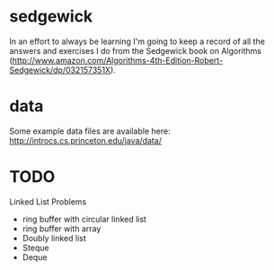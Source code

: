 sedgewick
=========

In an effort to always be learning I'm going to keep a record of all the answers and exercises I do from the 
Sedgewick book on Algorithms (http://www.amazon.com/Algorithms-4th-Edition-Robert-Sedgewick/dp/032157351X).

data
====

Some example data files are available here: http://introcs.cs.princeton.edu/java/data/

TODO
====

Linked List Problems
 - ring buffer with circular linked list
 - ring buffer with array
 - Doubly linked list
 - Steque
 - Deque